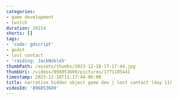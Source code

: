 ```yaml
---
categories:
- game development
- twitch
duration: 20214
shorts: []
tags:
- 'code: gdscript'
- godot
- lost contact
- 'raiding: JackNoble5'
thumbPath: /assets/thumbs/2023-12-18-17-17-44.jpg
thumbUri: /videos/896053609/pictures/1771105441
timestamp: 2023-12-18T11:17:44-06:00
title: narrative hidden object game dev | lost contact (day 11)
videoId: '896053609'
---
```

